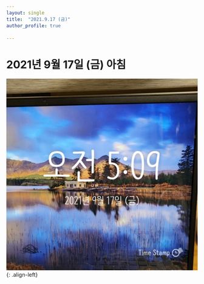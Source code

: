 ```yaml
---
layout: single
title:  "2021.9.17 (금)"
author_profile: true

---
```


# 2021년 9월 17일 (금) 아침
![image](/assets/images/morning/20210917.jpg)
{: .align-left}
